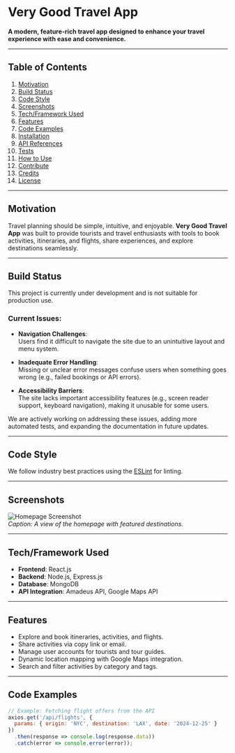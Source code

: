 # Very Good Travel App

**A modern, feature-rich travel app designed to enhance your travel experience with ease and convenience.**

---

## Table of Contents

1. [Motivation](#motivation)  
2. [Build Status](#build-status)  
3. [Code Style](#code-style)  
4. [Screenshots](#screenshots)  
5. [Tech/Framework Used](#techframework-used)  
6. [Features](#features)  
7. [Code Examples](#code-examples)  
8. [Installation](#installation)  
9. [API References](#api-references)  
10. [Tests](#tests)  
11. [How to Use](#how-to-use)  
12. [Contribute](#contribute)  
13. [Credits](#credits)  
14. [License](#license)  

---

## Motivation

Travel planning should be simple, intuitive, and enjoyable. **Very Good Travel App** was built to provide tourists and travel enthusiasts with tools to book activities, itineraries, and flights, share experiences, and explore destinations seamlessly.

---

## Build Status

This project is currently under development and is not suitable for production use.  

### Current Issues:
- **Navigation Challenges**:  
  Users find it difficult to navigate the site due to an unintuitive layout and menu system.  

- **Inadequate Error Handling**:  
  Missing or unclear error messages confuse users when something goes wrong (e.g., failed bookings or API errors).  

- **Accessibility Barriers**:  
  The site lacks important accessibility features (e.g., screen reader support, keyboard navigation), making it unusable for some users.  

We are actively working on addressing these issues, adding more automated tests, and expanding the documentation in future updates.



---

## Code Style

We follow industry best practices using the [ESLint](https://eslint.org/) for linting.

---

## Screenshots

![Homepage Screenshot](screenshots/homepage.png)  
*Caption: A view of the homepage with featured destinations.*  

---

## Tech/Framework Used

- **Frontend**: React.js  
- **Backend**: Node.js, Express.js  
- **Database**: MongoDB  
- **API Integration**: Amadeus API, Google Maps API  

---

## Features

- Explore and book itineraries, activities, and flights.  
- Share activities via copy link or email.  
- Manage user accounts for tourists and tour guides.  
- Dynamic location mapping with Google Maps integration.  
- Search and filter activities by category and tags.  

---

## Code Examples

```javascript
// Example: Fetching flight offers from the API
axios.get('/api/flights', {
  params: { origin: 'NYC', destination: 'LAX', date: '2024-12-25' }
})
  .then(response => console.log(response.data))
  .catch(error => console.error(error));
